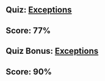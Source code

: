 ## Quiz: [Exceptions](http://quiz.boolean.careers/?p=33)

## Score: 77%

## Quiz Bonus: [Exceptions](http://quiz.boolean.careers/?p=222 "Quiz bonus")

## Score: 90%
